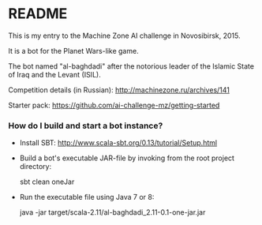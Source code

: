 # README #

This is my entry to the Machine Zone AI challenge in Novosibirsk, 2015.

It is a bot for the Planet Wars-like game.

The bot named "al-baghdadi" after the notorious leader of the Islamic State of Iraq and the Levant (ISIL).

Competition details (in Russian): http://machinezone.ru/archives/141

Starter pack: https://github.com/ai-challenge-mz/getting-started

### How do I build and start a bot instance? ###

* Install SBT: http://www.scala-sbt.org/0.13/tutorial/Setup.html
* Build a bot's executable JAR-file by invoking from the root project directory:
 
  sbt clean oneJar

* Run the executable file using Java 7 or 8:
  
  java -jar target/scala-2.11/al-baghdadi_2.11-0.1-one-jar.jar
